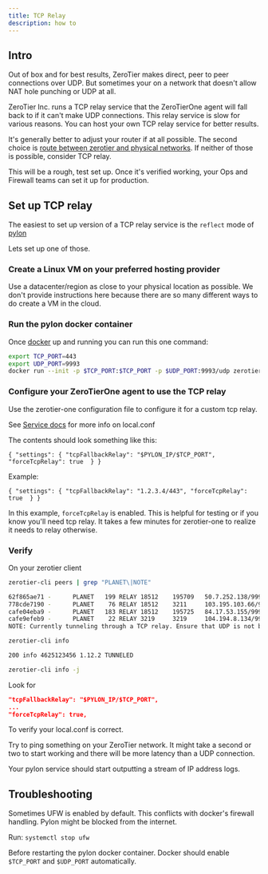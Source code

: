 ```yaml
---
title: TCP Relay
description: how to 
---
```


## Intro

Out of box and for best results, ZeroTier makes direct, peer to peer connections over UDP.
But sometimes your on a network that doesn't allow NAT hole punching or UDP at all.

ZeroTier Inc. runs a TCP relay service that the ZeroTierOne agent will fall back to if it can't make UDP connections.
This relay service is slow for various reasons. You can host your own TCP relay service for better results.

It's generally better to adjust your router if at all possible. The second choice is [route between zerotier and physical networks](./route-between-phys-and-virt).
If neither of those is possible, consider TCP relay.

This will be a rough, test set up. Once it's verified working, your Ops and Firewall teams can set it up for production.

## Set up TCP relay

The easiest to set up version of a TCP relay service is the `reflect` mode of [pylon](https://github.com/zerotier/pylon)

Lets set up one of those.

### Create a Linux VM on your preferred hosting provider

Use a datacenter/region as close to your physical location as possible. We don't provide instructions here because there are so many different ways to do create a VM in the cloud.

### Run the pylon docker container

Once [docker](https://docs.docker.com/desktop/install/linux-install/) up and running you can run this one command:

```sh
export TCP_PORT=443
export UDP_PORT=9993
docker run --init -p $TCP_PORT:$TCP_PORT -p $UDP_PORT:9993/udp zerotier/pylon:latest reflect
```

### Configure your ZeroTierOne agent to use the TCP relay

Use the zerotier-one configuration file to configure it for a custom tcp relay.

See [Service docs](https://github.com/zerotier/ZeroTierOne/blob/e0acccc3c918b59678033e585b31eb000c68fdf2/service/README.md) for more info on local.conf

The contents should look something like this:

`{ "settings": { "tcpFallbackRelay": "$PYLON_IP/$TCP_PORT", "forceTcpRelay": true  } }`

Example:

`{ "settings": { "tcpFallbackRelay": "1.2.3.4/443", "forceTcpRelay": true  } }`

In this example, `forceTcpRelay` is enabled. This is helpful for testing or if you know you'll need tcp relay. It takes a few minutes for zerotier-one to realize it needs to relay otherwise.

### Verify

On your zerotier client

```sh
zerotier-cli peers | grep "PLANET\|NOTE"
```

```sh
62f865ae71 -      PLANET   199 RELAY 18512    195709   50.7.252.138/9993
778cde7190 -      PLANET    76 RELAY 18512    3211     103.195.103.66/9993
cafe04eba9 -      PLANET   183 RELAY 18512    195725   84.17.53.155/9993
cafe9efeb9 -      PLANET    22 RELAY 3219     3219     104.194.8.134/9993
NOTE: Currently tunneling through a TCP relay. Ensure that UDP is not blocked.
```

```sh
zerotier-cli info
```

```sh
200 info 4625123456 1.12.2 TUNNELED
```

```sh
zerotier-cli info -j
```

Look for

```json
"tcpFallbackRelay": "$PYLON_IP/$TCP_PORT",
...
"forceTcpRelay": true,
```

To verify your local.conf is correct.

Try to ping something on your ZeroTier network. It might take a second or two to start working and there will be more latency than a UDP connection.

Your pylon service should start outputting a stream of IP address logs.

## Troubleshooting

Sometimes UFW is enabled by default. This conflicts with docker's firewall handling. Pylon might be blocked from the internet.

Run:
`systemctl stop ufw`

Before restarting the pylon docker container. Docker should enable `$TCP_PORT` and `$UDP_PORT` automatically.
